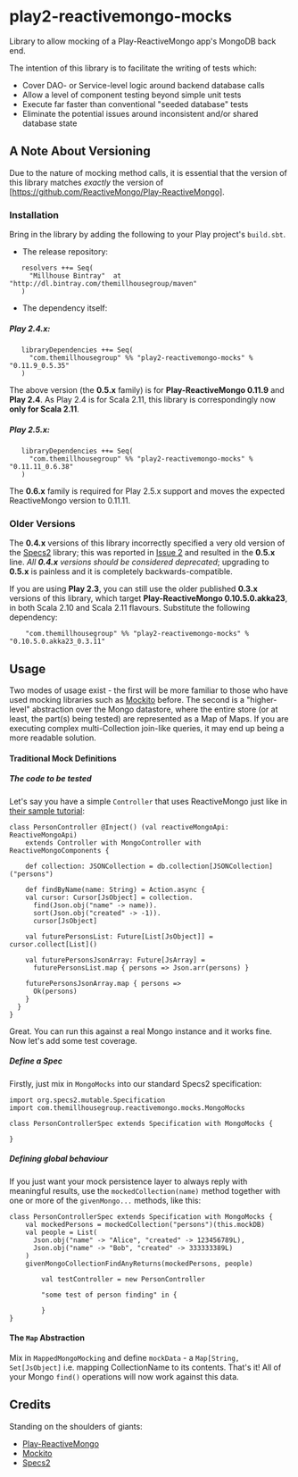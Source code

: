play2-reactivemongo-mocks
=========================

Library to allow mocking of a Play-ReactiveMongo app's MongoDB back end.

The intention of this library is to facilitate the writing of tests which:
  - Cover DAO- or Service-level logic around backend database calls
  - Allow a level of component testing beyond simple unit tests
  - Execute far faster than conventional "seeded database" tests
  - Eliminate the potential issues around inconsistent and/or shared database state
  

## A Note About Versioning
Due to the nature of mocking method calls, it is essential that the version of this library matches *exactly* the version of [https://github.com/ReactiveMongo/Play-ReactiveMongo].

### Installation

Bring in the library by adding the following to your Play project's ```build.sbt```. 

  - The release repository: 

```
   resolvers ++= Seq(
     "Millhouse Bintray"  at "http://dl.bintray.com/themillhousegroup/maven"
   )
```
  - The dependency itself: 

##### Play 2.4.x:

```
   libraryDependencies ++= Seq(
     "com.themillhousegroup" %% "play2-reactivemongo-mocks" % "0.11.9_0.5.35"
   )

```

The above version (the **0.5.x** family) is for **Play-ReactiveMongo 0.11.9** and **Play 2.4**. As Play 2.4 is for Scala 2.11, this library is correspondingly now **only for Scala 2.11**.

##### Play 2.5.x:

```
   libraryDependencies ++= Seq(
     "com.themillhousegroup" %% "play2-reactivemongo-mocks" % "0.11.11_0.6.38"
   )

```
The **0.6.x** family is required for Play 2.5.x support and moves the expected ReactiveMongo version to 0.11.11.


### Older Versions

The **0.4.x** versions of this library incorrectly specified a very old version of the [Specs2](http://etorreborre.github.io/specs2/) library; this was reported in [Issue 2](https://github.com/themillhousegroup/play2-reactivemongo-mocks/issues/2) and resulted in the **0.5.x** line. _All **0.4.x** versions should be considered deprecated_; upgrading to **0.5.x** is painless and it is completely backwards-compatible.

If you are using **Play 2.3**, you can still use the older published **0.3.x** versions of this library, which target **Play-ReactiveMongo 0.10.5.0.akka23**, in both Scala 2.10 and Scala 2.11 flavours. Substitute the following dependency:

```
	"com.themillhousegroup" %% "play2-reactivemongo-mocks" % "0.10.5.0.akka23_0.3.11"
```

## Usage
Two modes of usage exist - the first will be more familiar to those who have used mocking libraries such as [Mockito](https://code.google.com/p/mockito/) before. 
The second is a "higher-level" abstraction over the Mongo datastore, where the entire store (or at least, the part(s) being tested) are represented as a Map of Maps.
If you are executing complex multi-Collection join-like queries, it may end up being a more readable solution. 

#### Traditional Mock Definitions


##### The code to be tested
Let's say you have a simple `Controller` that uses ReactiveMongo just like in [their sample tutorial](http://reactivemongo.org/releases/0.11/documentation/tutorial/play2.html):

```
class PersonController @Inject() (val reactiveMongoApi: ReactiveMongoApi) 
	extends Controller with MongoController with ReactiveMongoComponents {

	def collection: JSONCollection = db.collection[JSONCollection]("persons")

	def findByName(name: String) = Action.async {
    val cursor: Cursor[JsObject] = collection.
      find(Json.obj("name" -> name)).
      sort(Json.obj("created" -> -1)).
      cursor[JsObject]

    val futurePersonsList: Future[List[JsObject]] = cursor.collect[List]()

    val futurePersonsJsonArray: Future[JsArray] =
      futurePersonsList.map { persons => Json.arr(persons) }

    futurePersonsJsonArray.map { persons =>
      Ok(persons)
    }
  }
}
```
Great. You can run this against a real Mongo instance and it works fine. Now let's add some test coverage.

##### Define a Spec
Firstly, just mix in `MongoMocks` into our standard Specs2 specification:
```
import org.specs2.mutable.Specification
import com.themillhousegroup.reactivemongo.mocks.MongoMocks

class PersonControllerSpec extends Specification with MongoMocks {

}

```

##### Defining global behaviour
If you just want your mock persistence layer to always reply with meaningful results, use the `mockedCollection(name)` method together with one or more of the `givenMongo...` methods, like this:

```
class PersonControllerSpec extends Specification with MongoMocks {
    val mockedPersons = mockedCollection("persons")(this.mockDB)
    val people = List(
      Json.obj("name" -> "Alice", "created" -> 123456789L),
      Json.obj("name" -> "Bob", "created" -> 333333389L)
    )
    givenMongoCollectionFindAnyReturns(mockedPersons, people)

		val testController = new PersonController
		
		"some test of person finding" in {
			
		} 
}
```  




#### The ```Map``` Abstraction
Mix in ```MappedMongoMocking``` and define ```mockData``` - a ```Map[String, Set[JsObject]``` i.e. mapping CollectionName to its contents. That's it! All of your Mongo ```find()``` operations will now work against this data. 

## Credits
Standing on the shoulders of giants:
  - [Play-ReactiveMongo](https://github.com/ReactiveMongo/Play-ReactiveMongo) 
  - [Mockito](https://code.google.com/p/mockito/) 
  - [Specs2](http://etorreborre.github.io/specs2/)


